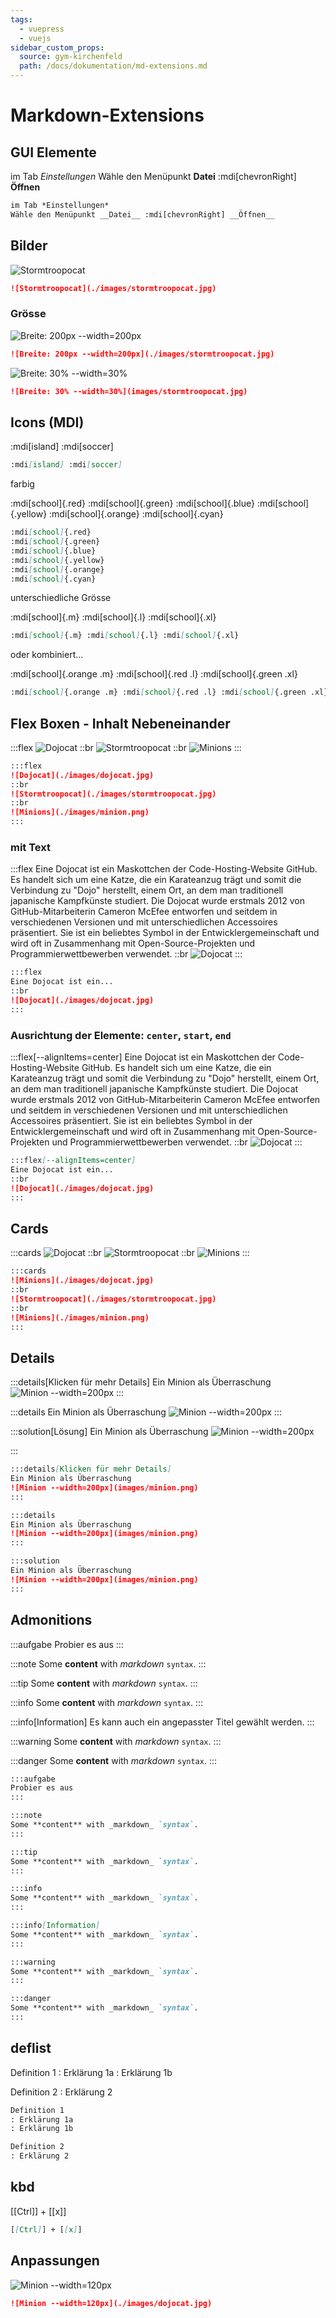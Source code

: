 ```yaml
---
tags:
  - vuepress
  - vuejs
sidebar_custom_props:
  source: gym-kirchenfeld
  path: /docs/dokumentation/md-extensions.md
---
```


# Markdown-Extensions
## GUI Elemente

im Tab *Einstellungen*
Wähle den Menüpunkt __Datei__ :mdi[chevronRight] __Öffnen__

``` md
im Tab *Einstellungen*
Wähle den Menüpunkt __Datei__ :mdi[chevronRight] __Öffnen__
```

## Bilder
![Stormtroopocat](./images/stormtroopocat.jpg)

``` md
![Stormtroopocat](./images/stormtroopocat.jpg)
```

### Grösse
![Breite: 200px --width=200px](./images/stormtroopocat.jpg)

``` md
![Breite: 200px --width=200px](./images/stormtroopocat.jpg)
```

![Breite: 30%  --width=30%](images/stormtroopocat.jpg)

``` md
![Breite: 30% --width=30%](images/stormtroopocat.jpg)
```

## Icons (MDI)

:mdi[island] :mdi[soccer]

```md
:mdi[island] :mdi[soccer]
```

farbig

:mdi[school]{.red} :mdi[school]{.green} :mdi[school]{.blue} :mdi[school]{.yellow} :mdi[school]{.orange} :mdi[school]{.cyan}

```md
:mdi[school]{.red} 
:mdi[school]{.green}
:mdi[school]{.blue}
:mdi[school]{.yellow}
:mdi[school]{.orange}
:mdi[school]{.cyan}
```

unterschiedliche Grösse

:mdi[school]{.m} :mdi[school]{.l} :mdi[school]{.xl}

```md
:mdi[school]{.m} :mdi[school]{.l} :mdi[school]{.xl}
```

oder kombiniert...

:mdi[school]{.orange .m} :mdi[school]{.red .l} :mdi[school]{.green .xl}

```md
:mdi[school]{.orange .m} :mdi[school]{.red .l} :mdi[school]{.green .xl}
```


## Flex Boxen - Inhalt Nebeneinander

:::flex
![Dojocat](./images/dojocat.jpg)
::br
![Stormtroopocat](./images/stormtroopocat.jpg)
::br
![Minions](./images/minion.png)
:::

```md
:::flex
![Dojocat](./images/dojocat.jpg)
::br
![Stormtroopocat](./images/stormtroopocat.jpg)
::br
![Minions](./images/minion.png)
:::
```

### mit Text
:::flex
Eine Dojocat ist ein Maskottchen der Code-Hosting-Website GitHub. Es handelt sich um eine Katze, die ein Karateanzug trägt und somit die Verbindung zu "Dojo" herstellt, einem Ort, an dem man traditionell japanische Kampfkünste studiert. Die Dojocat wurde erstmals 2012 von GitHub-Mitarbeiterin Cameron McEfee entworfen und seitdem in verschiedenen Versionen und mit unterschiedlichen Accessoires präsentiert. Sie ist ein beliebtes Symbol in der Entwicklergemeinschaft und wird oft in Zusammenhang mit Open-Source-Projekten und Programmierwettbewerben verwendet.
::br
![Dojocat](./images/dojocat.jpg)
:::

```md
:::flex
Eine Dojocat ist ein...
::br
![Dojocat](./images/dojocat.jpg)
:::
```

### Ausrichtung der Elemente: `center`, `start`, `end`

:::flex[--alignItems=center]
Eine Dojocat ist ein Maskottchen der Code-Hosting-Website GitHub. Es handelt sich um eine Katze, die ein Karateanzug trägt und somit die Verbindung zu "Dojo" herstellt, einem Ort, an dem man traditionell japanische Kampfkünste studiert. Die Dojocat wurde erstmals 2012 von GitHub-Mitarbeiterin Cameron McEfee entworfen und seitdem in verschiedenen Versionen und mit unterschiedlichen Accessoires präsentiert. Sie ist ein beliebtes Symbol in der Entwicklergemeinschaft und wird oft in Zusammenhang mit Open-Source-Projekten und Programmierwettbewerben verwendet.
::br
![Dojocat](./images/dojocat.jpg)
:::

```md
:::flex[--alignItems=center]
Eine Dojocat ist ein...
::br
![Dojocat](./images/dojocat.jpg)
:::
```
## Cards

:::cards
![Dojocat](./images/dojocat.jpg)
::br
![Stormtroopocat](./images/stormtroopocat.jpg)
::br
![Minions](./images/minion.png)
:::

```md
:::cards
![Minions](./images/dojocat.jpg)
::br
![Stormtroopocat](./images/stormtroopocat.jpg)
::br
![Minions](./images/minion.png)
:::
```

## Details


:::details[Klicken für mehr Details]
Ein Minion als Überraschung
![Minion --width=200px](images/minion.png)
:::


:::details
Ein Minion als Überraschung
![Minion --width=200px](images/minion.png)
:::

:::solution[Lösung]
Ein Minion als Überraschung
![Minion --width=200px](images/minion.png)

:::

```md
:::details[Klicken für mehr Details]
Ein Minion als Überraschung
![Minion --width=200px](images/minion.png)
:::

:::details
Ein Minion als Überraschung
![Minion --width=200px](images/minion.png)
:::

:::solution
Ein Minion als Überraschung
![Minion --width=200px](images/minion.png)
:::
```

## Admonitions

:::aufgabe
Probier es aus
:::

:::note
Some **content** with _markdown_ `syntax`.
:::

:::tip
Some **content** with _markdown_ `syntax`.
:::

:::info
Some **content** with _markdown_ `syntax`.
:::

:::info[Information]
Es kann auch ein angepasster Titel gewählt werden.
:::

:::warning
Some **content** with _markdown_ `syntax`.
:::

:::danger
Some **content** with _markdown_ `syntax`.
:::

```md
:::aufgabe
Probier es aus
:::

:::note
Some **content** with _markdown_ `syntax`.
:::

:::tip
Some **content** with _markdown_ `syntax`.
:::

:::info
Some **content** with _markdown_ `syntax`.
:::

:::info[Information]
Some **content** with _markdown_ `syntax`.
:::

:::warning
Some **content** with _markdown_ `syntax`.
:::

:::danger
Some **content** with _markdown_ `syntax`.
:::
```

## deflist

Definition 1
: Erklärung 1a
: Erklärung 1b

Definition 2
: Erklärung 2

``` md
Definition 1
: Erklärung 1a
: Erklärung 1b

Definition 2
: Erklärung 2
```


## kbd
[[Ctrl]] + [[x]]

``` md
[[Ctrl]] + [[x]]
```



## Anpassungen

![Minion --width=120px](./images/dojocat.jpg)

```md
![Minion --width=120px](./images/dojocat.jpg)
```
